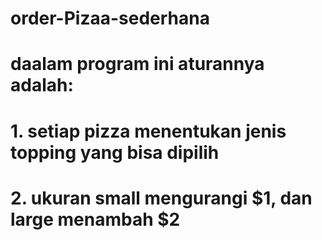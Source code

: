 # order-Pizaa-sederhana
# daalam program ini aturannya adalah:
# 1. setiap pizza menentukan jenis topping yang bisa dipilih
# 2. ukuran small mengurangi $1, dan large menambah $2

